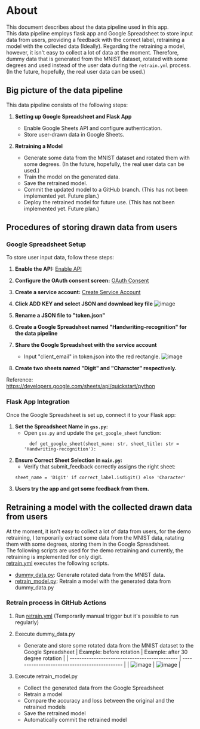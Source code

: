 # About
This document describes about the data pipeline used in this app.  
This data pipeline employs flask app and Google Spreadsheet to store input data from users, providing a feedback with the correct label, retraining a model with the collected data (Ideally).
Regarding the retraining a model, however, it isn't easy to collect a lot of data at the moment. Therefore, dummy data that is generated from the MNIST dataset, rotated with some degrees and used instead of the user data during the `retrain.yml` process.
(In the future, hopefully, the real user data can be used.)

## Big picture of the data pipeline
This data pipeline consists of the following steps:
1. **Setting up Google Spreadsheet and Flask App**  
   - Enable Google Sheets API and configure authentication.
   - Store user-drawn data in Google Sheets.

2. **Retraining a Model**
   - Generate some data from the MNIST dataset and rotated them with some degrees. (In the future, hopefully, the real user data can be used.)
   - Train the model on the generated data.  
   - Save the retrained model.
   - Commit the updated model to a GitHub branch. (This has not been implemented yet. Future plan.)
   - Deploy the retrained model for future use. (This has not been implemented yet. Future plan.)

## Procedures of storing drawn data from users
### Google Spreadsheet Setup
To store user input data, follow these steps:
1. **Enable the API:** [Enable API](https://console.cloud.google.com/flows/enableapi?apiid=sheets.googleapis.com)
2. **Configure the OAuth consent screen:** [OAuth Consent](https://console.cloud.google.com/apis/credentials/consent)
3. **Create a service account:** [Create Service Account](https://console.cloud.google.com/apis/credentials)
4. **Click ADD KEY and select JSON and download key file**
   ![image](https://github.com/user-attachments/assets/2913ccc1-eb46-42b8-8026-3e47e8309d68)

5. **Rename a JSON file to "token.json"**
6. **Create a Google Spreadsheet named "Handwriting-recognition" for the data pipeline**
7. **Share the Google Spreadsheet with the service account**  
   - Input "client_email" in token.json into the red rectangle.
   ![image](https://github.com/user-attachments/assets/2a58b3fe-92a0-42cb-b9ac-c76dbe44f355)

8. **Create two sheets named "Digit" and "Character" respectively.**

Reference:  
https://developers.google.com/sheets/api/quickstart/python

### Flask App Integration
Once the Google Spreadsheet is set up, connect it to your Flask app:
1. **Set the Spreadsheet Name in `gss.py`:**
   - Open `gss.py` and update the `get_google_sheet` function:
     ```
       def get_google_sheet(sheet_name: str, sheet_title: str = 'Handwriting-recognition'):
     ```
2. **Ensure Correct Sheet Selection in `main.py`:**
   - Verify that submit_feedback correctly assigns the right sheet:
	```
	sheet_name = 'Digit' if correct_label.isdigit() else 'Character'
	```
3. **Users try the app and get some feedback from them.** 


## Retraining a model with the collected drawn data from users
At the moment, it isn't easy to collect a lot of data from users, for the demo retraining, I temporarily extract some data from the MNIST data, ratating them with some degrees, storing them in the Google Spreadsheet.  
The following scripts are used for the demo retraining and currently, the retraining is implemented for only digit.  
[retrain.yml](https://github.com/taka-rl/handwriting-digit-character-recognition/blob/main/.github/workflows/retrain.yml) executes the following scripts.  
- [dummy_data.py](https://github.com/taka-rl/handwriting-digit-character-recognition/blob/main/app/dummy_data.py): Generate rotated data from the MNIST data.
- [retrain_model.py](https://github.com/taka-rl/handwriting-digit-character-recognition/blob/main/app/retrain_model.py): Retrain a model with the generated data from dummy_data.py

### Retrain process in GitHub Actions
1. Run [retrain.yml](https://github.com/taka-rl/handwriting-digit-character-recognition/blob/main/.github/workflows/retrain.yml) (Temporarily manual trigger but it's possible to run regularly)  
2. Execute dummy_data.py  
   - Generate and store some rotated data from the MNIST dataset to the Google Spreadsheet
     | Example: before rotation                      | Example: after 30 degree rotation             |
     | --------------------------------------------- | --------------------------------------------- |
     | ![image](https://github.com/user-attachments/assets/4ebbff16-ff55-4043-9c2d-bc5995a39082) | ![image](https://github.com/user-attachments/assets/881418a6-abfe-4f07-954b-b86ea5973341) |

3. Execute retrain_model.py
   - Collect the generated data from the Google Spreadsheet
   - Retrain a model
   - Compare the accuracy and loss between the original and the retrained models
   - Save the retrained model
   - Automatically commit the retrained model 
